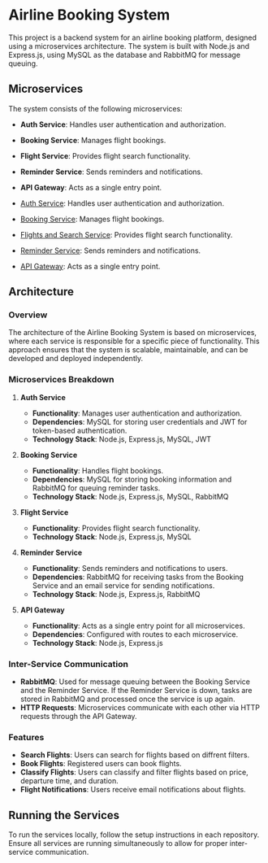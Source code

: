 # Airline Booking System

This project is a backend system for an airline booking platform, designed using a microservices architecture. The system is built with Node.js and Express.js, using MySQL as the database and RabbitMQ for message queuing.

## Microservices

The system consists of the following microservices:

- **Auth Service**: Handles user authentication and authorization.
- **Booking Service**: Manages flight bookings.
- **Flight Service**: Provides flight search functionality.
- **Reminder Service**: Sends reminders and notifications.
- **API Gateway**: Acts as a single entry point.


- [Auth Service](https://github.com/AmDevDeepak/AuthServices): Handles user authentication and authorization.
- [Booking Service](https://github.com/AmDevDeepak/BookingService): Manages flight bookings.
- [Flights and Search Service](https://github.com/AmDevDeepak/FlightsAndSearchService): Provides flight search functionality.
- [Reminder Service](https://github.com/AmDevDeepak/ReminderService): Sends reminders and notifications.
- [API Gateway](https://github.com/AmDevDeepak/API_Gateway): Acts as a single entry point.


## Architecture

### Overview

The architecture of the Airline Booking System is based on microservices, where each service is responsible for a specific piece of functionality. This approach ensures that the system is scalable, maintainable, and can be developed and deployed independently.

### Microservices Breakdown

1. **Auth Service**
    - **Functionality**: Manages user authentication and authorization.
    - **Dependencies**: MySQL for storing user credentials and JWT for token-based authentication.
    - **Technology Stack**: Node.js, Express.js, MySQL, JWT

2. **Booking Service**
    - **Functionality**: Handles flight bookings.
    - **Dependencies**: MySQL for storing booking information and RabbitMQ for queuing reminder tasks.
    - **Technology Stack**: Node.js, Express.js, MySQL, RabbitMQ

3. **Flight Service**
    - **Functionality**: Provides flight search functionality.
    - **Technology Stack**: Node.js, Express.js, MySQL

4. **Reminder Service**
    - **Functionality**: Sends reminders and notifications to users.
    - **Dependencies**: RabbitMQ for receiving tasks from the Booking Service and an email service for sending notifications.
    - **Technology Stack**: Node.js, Express.js, RabbitMQ

5. **API Gateway**
    - **Functionality**: Acts as a single entry point for all microservices.
    - **Dependencies**: Configured with routes to each microservice.
    - **Technology Stack**: Node.js, Express.js

### Inter-Service Communication

- **RabbitMQ**: Used for message queuing between the Booking Service and the Reminder Service. If the Reminder Service is down, tasks are stored in RabbitMQ and processed once the service is up again.
- **HTTP Requests**: Microservices communicate with each other via HTTP requests through the API Gateway.

### Features

- **Search Flights**: Users can search for flights based on diffrent filters.
- **Book Flights**: Registered users can book flights.
- **Classify Flights**: Users can classify and filter flights based on price, departure time, and duration.
- **Flight Notifications**: Users receive email notifications about flights.

## Running the Services

To run the services locally, follow the setup instructions in each repository. Ensure all services are running simultaneously to allow for proper inter-service communication.

